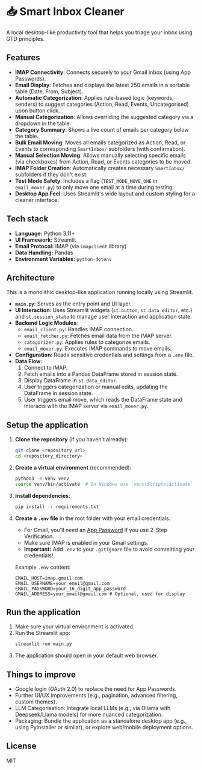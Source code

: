 # 📥 Smart Inbox Cleaner

A local desktop-like productivity tool that helps you triage your inbox using GTD principles. 

## Features

- **IMAP Connectivity**: Connects securely to your Gmail inbox (using App Passwords).
- **Email Display**: Fetches and displays the latest 250 emails in a sortable table (Date, From, Subject).
- **Automatic Categorization**: Applies rule-based logic (keywords, senders) to suggest categories (Action, Read, Events, Uncategorised) upon button click.
- **Manual Categorization**: Allows overriding the suggested category via a dropdown in the table.
- **Category Summary**: Shows a live count of emails per category below the table.
- **Bulk Email Moving**: Moves all emails categorized as Action, Read, or Events to corresponding `SmartInbox/` subfolders (with confirmation).
- **Manual Selection Moving**: Allows manually selecting specific emails (via checkboxes) from Action, Read, or Events categories to be moved.
- **IMAP Folder Creation**: Automatically creates necessary `SmartInbox/` subfolders if they don't exist.
- **Test Mode Safety**: Includes a flag (`TEST_MODE_MOVE_ONE` in `email_mover.py`) to only move one email at a time during testing.
- **Desktop App Feel**: Uses Streamlit's wide layout and custom styling for a cleaner interface.

## Tech stack

- **Language:** Python 3.11+
- **UI Framework:** Streamlit
- **Email Protocol:** IMAP (via `imapclient` library)
- **Data Handling:** Pandas
- **Environment Variables:** `python-dotenv`

## Architecture

This is a monolithic desktop-like application running locally using Streamlit.

- **`main.py`**: Serves as the entry point and UI layer.
- **UI Interaction**: Uses Streamlit widgets (`st.button`, `st.data_editor`, etc.) and `st.session_state` to manage user interaction and application state.
- **Backend Logic Modules**:
    - `email_client.py`: Handles IMAP connection.
    - `email_fetcher.py`: Fetches email data from the IMAP server.
    - `categorizer.py`: Applies rules to categorize emails.
    - `email_mover.py`: Executes IMAP commands to move emails.
- **Configuration**: Reads sensitive credentials and settings from a `.env` file.
- **Data Flow**: 
    1. Connect to IMAP.
    2. Fetch emails into a Pandas DataFrame stored in session state.
    3. Display DataFrame in `st.data_editor`.
    4. User triggers categorization or manual edits, updating the DataFrame in session state.
    5. User triggers email move, which reads the DataFrame state and interacts with the IMAP server via `email_mover.py`.

## Setup the application

1.  **Clone the repository** (if you haven't already):
    ```bash
    git clone <repository_url>
    cd <repository_directory>
    ```

2.  **Create a virtual environment** (recommended):
    ```bash
    python3 -m venv venv
    source venv/bin/activate  # On Windows use `venv\Scripts\activate`
    ```

3.  **Install dependencies**:
    ```bash
    pip install -r requirements.txt
    ```

4.  **Create a `.env` file** in the root folder with your email credentials. 
    *   For Gmail, you'll need an [App Password](https://support.google.com/accounts/answer/185833?hl=en) if you use 2-Step Verification.
    *   Make sure IMAP is enabled in your Gmail settings.
    *   **Important:** Add `.env` to your `.gitignore` file to avoid committing your credentials!

    Example `.env` content:
    ```plaintext
    EMAIL_HOST=imap.gmail.com
    EMAIL_USERNAME=your_email@gmail.com
    EMAIL_PASSWORD=your_16_digit_app_password
    GMAIL_ADDRESS=your_email@gmail.com # Optional, used for display
    ```

## Run the application

1.  Make sure your virtual environment is activated.
2.  Run the Streamlit app:
    ```bash
    streamlit run main.py
    ```
3.  The application should open in your default web browser.

## Things to improve

- Google login (OAuth 2.0) to replace the need for App Passwords.
- Further UI/UX improvements (e.g., pagination, advanced filtering, custom themes).
- LLM Categorisation: Integrate local LLMs (e.g., via Ollama with Deepseek/Llama models) for more nuanced categorization.
- Packaging: Bundle the application as a standalone desktop app (e.g., using PyInstaller or similar), or explore web/mobile deployment options.

## License
MIT